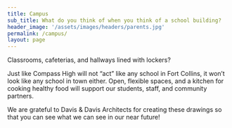 ```yaml
---
title: Campus
sub_title: What do you think of when you think of a school building?
header_image: '/assets/images/headers/parents.jpg'
permalink: /campus/
layout: page
---
```

Classrooms, cafeterias, and hallways lined with lockers?

Just like Compass High will not “act” like any school in Fort Collins, it won’t look like any school in town either. Open, flexible spaces, and a kitchen for cooking healthy food will support our students, staff, and community partners.

We are grateful to Davis & Davis Architects for creating these drawings so that you can see what we can see in our near future!